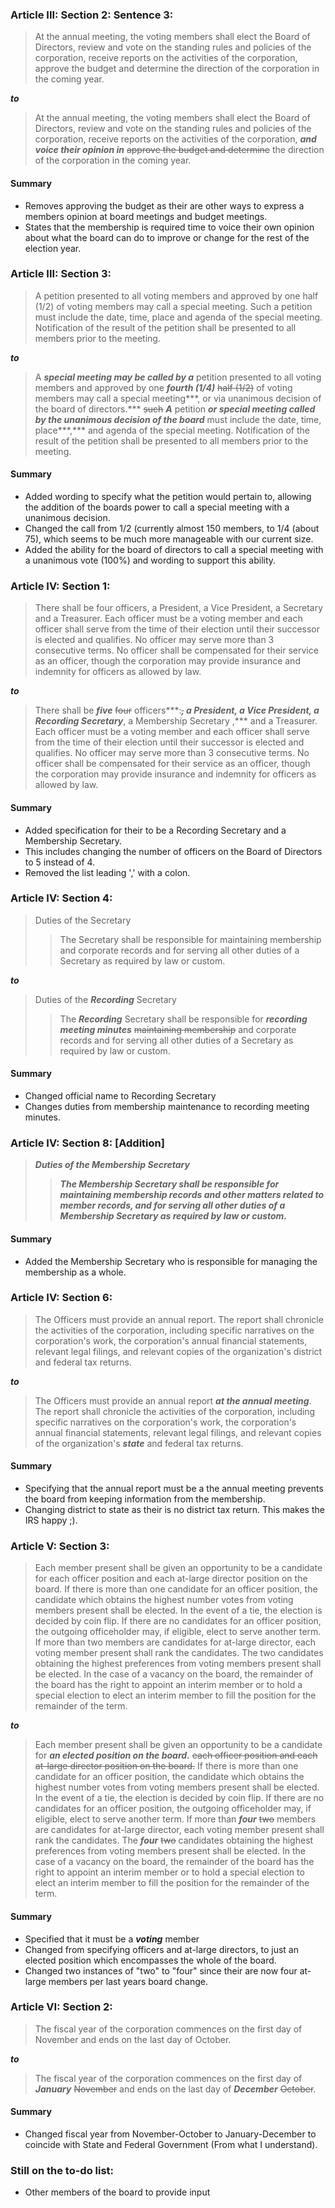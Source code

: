 ### Article III: Section 2: Sentence 3:
> At the annual meeting, the voting members shall elect the Board of Directors, review and vote on the standing rules and policies of the corporation, receive reports on the activities of the corporation, approve the budget and determine the direction of the corporation in the coming year.

***to***
> At the annual meeting, the voting members shall elect the Board of Directors, review and vote on the standing rules and policies of the corporation, receive reports on the activities of the corporation, ***and voice their opinion in*** ~~approve the budget and determine~~ the direction of the corporation in the coming year.

#### Summary
* Removes approving the budget as their are other ways to express a members opinion at board meetings and budget meetings.
* States that the membership is required time to voice their own opinion about what the board can do to improve or change for the rest of the election year.

### Article III: Section 3:
> A petition presented to all voting members and approved by one half (1/2) of voting members may call a special meeting. Such a petition must include the date, time, place and agenda of the special meeting. Notification of the result of the petition shall be presented to all members prior to the meeting.

***to***
> A ***special meeting may be called by a*** petition presented to all voting members and approved by one ***fourth (1/4)*** ~~half (1/2)~~ of voting members may call a special meeting***, or via unanimous decision of the board of directors.*** ~~such~~ ***A*** petition ***or special meeting called by the unanimous decision of the board*** must include the date, time, place***,*** and agenda of the special meeting. Notification of the result of the petition shall be presented to all members prior to the meeting.

#### Summary 
* Added wording to specify what the petition would pertain to, allowing the addition of the boards power to call a special meeting with a unanimous decision.
* Changed the call from 1/2 (currently almost 150 members, to 1/4 (about 75), which seems to be much more manageable with our current size.
* Added the ability for the board of directors to call a special meeting with a unanimous vote (100%) and wording to support this ability.

### Article IV: Section 1:
> There shall be four officers, a President, a Vice President, a Secretary and a Treasurer. Each officer must be a voting member and each officer shall serve from the time of their election until their successor is elected and qualifies. ‍No officer may serve more than 3 consecutive terms‍. No officer shall be compensated for their service as an officer, though the corporation may provide insurance and indemnity for officers as allowed by law.

***to***
> There shall be ***five*** ~~four~~ officers***:***~~,~~ a President, a Vice President, a ***Recording*** Secretary***, a Membership Secretary ,*** and a Treasurer. Each officer must be a voting member and each officer shall serve from the time of their election until their successor is elected and qualifies. ‍No officer may serve more than 3 consecutive terms‍. No officer shall be compensated for their service as an officer, though the corporation may provide insurance and indemnity for officers as allowed by law.

#### Summary
* Added specification for their to be a Recording Secretary and a Membership Secretary.
* This includes changing the number of officers on the Board of Directors to 5 instead of 4.
* Removed the list leading ',' with a colon.

### Article IV: Section 4:
> Duties of the Secretary
>> The Secretary shall be responsible for maintaining membership and corporate records and for serving all other duties of a Secretary as required by law or custom.

***to***
> Duties of the ***Recording*** Secretary
>> The ***Recording*** Secretary shall be responsible for ***recording meeting minutes*** ~~maintaining membership~~ and corporate records and for serving all other duties of a Secretary as required by law or custom.

#### Summary
* Changed official name to Recording Secretary
* Changes duties from membership maintenance to recording meeting minutes.

### Article IV: Section 8: [Addition]
> ***Duties of the Membership Secretary***
>> ***The Membership Secretary shall be responsible for maintaining membership records and other matters related to member records, and for serving all other duties of a Membership Secretary as required by law or custom.***

#### Summary
* Added the Membership Secretary who is responsible for managing the membership as a whole.

### Article IV: Section 6:
> The Officers must provide an annual report. The report shall chronicle the activities of the corporation, including specific narratives on the corporation's work, the corporation's annual financial statements, relevant legal filings, and relevant copies of the organization's district and federal tax returns.

***to***
> The Officers must provide an annual report ***at the annual meeting***. The report shall chronicle the activities of the corporation, including specific narratives on the corporation's work, the corporation's annual financial statements, relevant legal filings, and relevant copies of the organization's ***state*** and federal tax returns. 

#### Summary
* Specifying that the annual report must be a the annual meeting prevents the board from keeping information from the membership.
* Changing district to state as their is no district tax return. This makes the IRS happy ;).

### Article V: Section 3:
> Each member present shall be given an opportunity to be a candidate for each officer position and each at-large director position on the board. If there is more than one candidate for an officer position, the candidate which obtains the highest number votes from voting members present shall be elected. In the event of a tie, the election is decided by coin flip. If there are no candidates for an officer position, the outgoing officeholder may, if eligible, elect to serve another term. If more than two members are candidates for at-large director, each voting member present shall rank the candidates. The two candidates obtaining the highest preferences from voting members present shall be elected. In the case of a vacancy on the board, the remainder of the board has the right to appoint an interim member or to hold a special election to elect an interim member to fill the position for the remainder of the term.

***to***
> Each member present shall be given an opportunity to be a candidate for ***__an elected position on the board.__*** ~~each officer position and each at-large director position on the board.~~ If there is more than one candidate for an officer position, the candidate which obtains the highest number votes from voting members present shall be elected. In the event of a tie, the election is decided by coin flip. If there are no candidates for an officer position, the outgoing officeholder may, if eligible, elect to serve another term. If more than ***four*** ~~two~~ members are candidates for at-large director, each voting member present shall rank the candidates. The ***four*** ~~two~~ candidates obtaining the highest preferences from voting members present shall be elected. In the case of a vacancy on the board, the remainder of the board has the right to appoint an interim member or to hold a special election to elect an interim member to fill the position for the remainder of the term.

#### Summary
* Specified that it must be a ***voting*** member
* Changed from specifying officers and at-large directors, to just an elected position which encompasses the whole of the board.
* Changed two instances of "two" to "four" since their are now four at-large members per last years board change.

### Article VI: Section 2:
> The fiscal year of the corporation commences on the first day of November and ends on the last day of October.

***to***
> The fiscal year of the corporation commences on the first day of ***January*** ~~November~~ and ends on the last day of ***December*** ~~October~~.

#### Summary
* Changed fiscal year from November-October to January-December to coincide with State and Federal Government (From what I understand).

### Still on the to-do list:
* Other members of the board to provide input
